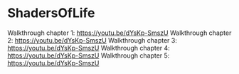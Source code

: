 # ShadersOfLife

Walkthrough chapter 1: https://youtu.be/dYsKp-SmszU
Walkthrough chapter 2: https://youtu.be/dYsKp-SmszU
Walkthrough chapter 3: https://youtu.be/dYsKp-SmszU
Walkthrough chapter 4: https://youtu.be/dYsKp-SmszU
Walkthrough chapter 5: https://youtu.be/dYsKp-SmszU